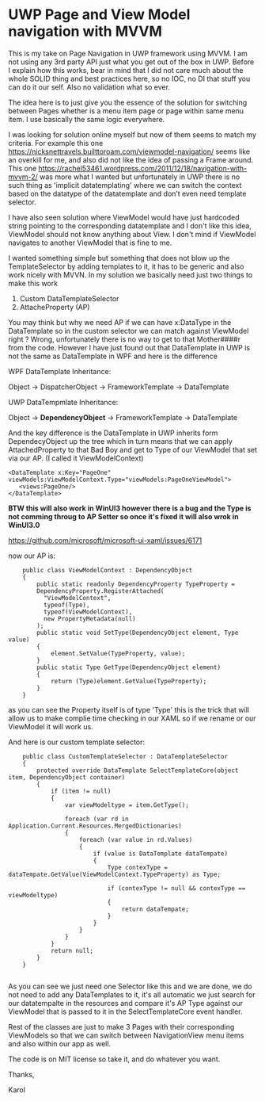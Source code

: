 # UWP Page and View Model navigation with MVVM
This is my take on Page Navigation in UWP framework using MVVM. I am not using any 3rd party API just what you get out of the box in UWP.
Before I explain how this works, bear in mind that I did not care much about the whole SOLID thing and best practices here, so no IOC, no DI that stuff you can do it our self.
Also no validation what so ever. 

The idea here is to just give you the essence of the solution for switching between Pages whether is a menu item page or page within same menu item. I use basically the same logic everywhere.


I was looking for solution online myself but now of them seems to match my criteria.
For example this one https://nicksnettravels.builttoroam.com/viewmodel-navigation/ seems like an overkill for me, and also did not like the idea of passing a Frame around.
This one https://rachel53461.wordpress.com/2011/12/18/navigation-with-mvvm-2/ was more what I wanted but unfortunately in UWP there is no such thing as 'implicit datatemplating' where we can switch the context based on the datatype of the datatemplate and don’t even need template selector. 

I have also seen solution where ViewModel would have just hardcoded string pointing to the corresponding datatemplate and I don't like this idea, ViewModel should not know anything about View.
I don't mind if ViewModel navigates to another ViewModel that is fine to me.

I wanted something simple but something that does not blow up the TemplateSelector by adding templates to it, it has to be generic and also work nicely with MVVN.
In my solution we basically need just two things to make this work 
1. Custom DataTemplateSelector 
2. AttacheProperty (AP)

You may think but why we need AP if we can have x:DataType in the DataTemplate so in the custom selector we can match against ViewModel right ? Wrong, unfortunately there is
no way to get to that Mother####r from the code. 
However I have just found out that DataTemplate in UWP is not the same as DataTemplate in WPF and here is the difference

WPF DataTemplate Inheritance:

Object -> DispatcherObject -> FrameworkTemplate -> DataTemplate

UWP DataTempmlate Inheritance: 

Object -> **DependencyObject** -> FrameworkTemplate -> DataTemplate

And the key difference is the  DataTemplate in UWP inherits form DependecyObject up the tree which in turn means that we can apply AttachedProperty to that Bad Boy and get to Type of our ViewModel that set via our AP. (I called it ViewModelContext)


```
<DataTemplate x:Key="PageOne" viewModels:ViewModelContext.Type="viewModels:PageOneViewModel">
   <views:PageOne/>
</DataTemplate>
```

**BTW this will also work in WinUI3 however there is a bug and the Type is not comming throug to AP Setter so once it's fixed it will also wrok in WinUI3.0**

https://github.com/microsoft/microsoft-ui-xaml/issues/6171

now our AP is:

```
    public class ViewModelContext : DependencyObject
    {
        public static readonly DependencyProperty TypeProperty =
        DependencyProperty.RegisterAttached(
          "ViewModelContext",
          typeof(Type),
          typeof(ViewModelContext),
          new PropertyMetadata(null)
        );
        public static void SetType(DependencyObject element, Type value)
        {
            element.SetValue(TypeProperty, value);
        }
        public static Type GetType(DependencyObject element)
        {
            return (Type)element.GetValue(TypeProperty);
        }
    }
```
as you can see the Property itself is of type 'Type' this is the trick that will allow us to make complie time checking in our XAML so if we rename or our ViewModel it will work us.

And here is our custom template selector:

```
    public class CustomTemplateSelector : DataTemplateSelector
    {
        protected override DataTemplate SelectTemplateCore(object item, DependencyObject container)
        {
            if (item != null)
            {
                var viewModeltype = item.GetType();

                foreach (var rd in Application.Current.Resources.MergedDictionaries)
                {
                    foreach (var value in rd.Values)
                    {
                        if (value is DataTemplate dataTempate)
                        {
                            Type contexType = dataTempate.GetValue(ViewModelContext.TypeProperty) as Type;

                            if (contexType != null && contexType == viewModeltype)
                            {
                                return dataTempate;
                            }
                        }
                    }
                }
            }
            return null;
        }
    }
    
```

As you can see we just need one Selector like this and we are done, we do not need to add any DataTemplates to it, it's all automatic we just search for our datatempalte in the resources and compare it's AP Type against our ViewModel that is passed to it in the SelectTemplateCore event handler.
   
Rest of the classes are just to make 3 Pages with their corresponding  ViewModels so that we can switch between NavigationView menu items and also within our app as well.

The code is on MIT license so take it, and do whatever you want.

Thanks,

Karol
